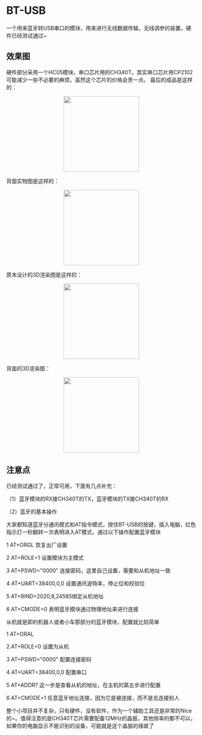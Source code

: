 # BT-USB

一个用来蓝牙转USB串口的模块，用来进行无线数据传输，无线调参的装置，硬件已经测试通过~

## 效果图
硬件部分采用一个HC05模块，串口芯片用的CH340T。其实串口芯片用CP2102可能减少一些不必要的麻烦，虽然这个芯片的价格会贵一点。
最后的成品是这样的：
<div align=center><img src="https://user-images.githubusercontent.com/48275625/146016455-b6106ac0-f518-4c91-b779-fcc6a29c2d5c.jpg" width="200"></div>

背面实物图是这样的：
<div align=center><img src="https://user-images.githubusercontent.com/48275625/146016411-9f1a089f-d2ad-4909-a261-41eb10272a96.jpg" width="200"></div>

原本设计的3D渲染图是这样的：
<div align=center><img src="https://user-images.githubusercontent.com/48275625/146016543-b56d4d8d-dc6b-4163-aba2-79425c398ec5.jpg" width="200"></div>

背面的3D渲染图：
<div align=center><img src="https://user-images.githubusercontent.com/48275625/146016560-02f262bb-afa4-4cd4-adea-648058302069.jpg" width="200"></div>


## 注意点
已经测试通过了，正常可用，下面有几点补充：


（1）蓝牙模块的RX接CH340T的TX，蓝牙模块的TX接CH340T的RX

（2）蓝牙的基本操作

大家都知道蓝牙分通讯模式和AT指令模式，按住BT-USB的按键，插入电脑，红色指示灯一秒翻转一次表明进入AT模式，通过以下操作配置蓝牙模块

1 AT+ORGL             恢复出厂设置

2 AT+ROLE=1           设置模块为主模式

3 AT+PSWD="0000"      连接密码，这里自己设置，需要和从机地址一致

4 AT+UART=38400,0,0   设置通讯波特率，停止位和校验位

5 AT+BIND=2020,8,24585绑定从机地址

6 AT+CMODE=0          表明蓝牙模块通过物理地址来进行连接


从机就是即的机器人或者小车那部分的蓝牙模块，配置就比较简单

1 AT+ORAL

2 AT+ROLE=0         设置为从机

3 AT+PSWD="0000"    配置连接密码

4 AT+UART=38400,0,0 配置串口

5 AT+ADDR?          这一步是查看从机的地址，在主机的第五步进行配置

6 AT+CMODE=1        任意蓝牙地址连接，因为它是被连接，而不是去连接别人

整个小项目并不复杂，只有硬件，没有软件，作为一个辅助工具还是非常的Nice的~。值得注意的是CH340T芯片需要配备12MHz的晶振，其他频率的都不可以，如果你的电脑显示不能识别的设备，可能就是这个晶振的缘故了
